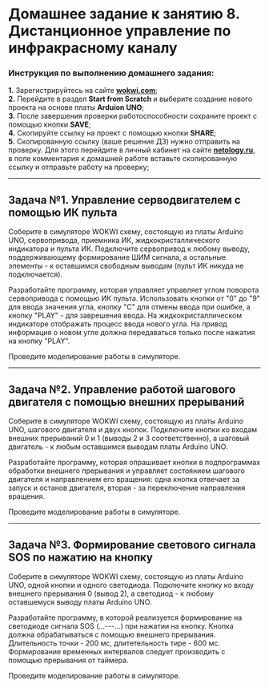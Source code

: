 # Домашнее задание к занятию 8. Дистанционное управление по инфракрасному каналу
### Инструкция по выполнению домашнего задания:
**1.** Зарегистрируйтесь на сайте **[wokwi.com](https://wokwi.com/)**;<br>
**2.** Перейдите в раздел **Start from Scratch** и выберите создание нового проекта на основе платы **Arduion UNO**;<br>
**3.** После завершения проверки работоспособности сохраните проект с помощью кнопки **SAVE**;<br>
**4.** Скопируйте ссылку на проект с помощью кнопки **SHARE**;<br>
**5.** Скопированную ссылку (ваше решение ДЗ) нужно отправить на проверку. Для этого перейдите в личный кабинет на сайте **[netology.ru](https://netology.ru/)**, в поле комментария к домашней работе вставьте скопированную ссылку и отправьте работу на проверку;

------------

## Задача №1. Управление серводвигателем с помощью ИК пульта

Соберите в симуляторе WOKWI схему, состоящую из платы Arduino UNO, сервопривода, приемника ИК, жидкокристаллического индикатора и пульта ИК. Подключите сервопривод к любому выводу, поддерживающему формирование ШИМ сигнала, а остальные элементы - к оставшимся свободным выводам (пульт ИК никуда не подключается).<br>

Разработайте программу, которая управляет управляет углом поворота сервопривода с помощью ИК пульта. Использовать кнопки от "0" до "9" для ввода значения угла, кнопку "С" для отмены ввода при ошибке, а кнопку "PLAY" - для заврешения ввода. На жидкокристаллическом индикаторе отображать процесс ввода нового угла. На привод информация о новом угле должна передаваться только после нажатия на кнопку "PLAY".<br>

Проведите моделирование работы в симуляторе.<br>

------------

## Задача №2. Управление работой шагового двигателя с помощью внешних прерываний

Соберите в симуляторе WOKWI схему, состоящую из платы Arduino UNO, шагового двигателя и двух кнопок. Подключите кнопки ко входам внешних прерываний 0 и 1 (выводы 2 и 3 соответственно), а шаговый двигатель - к любым оставшимся выводам платы Arduino UNO.<br>

Разработайте программу, которая опрашивает кнопки в подпрограммах обработки внешнего прерывания и управляет состоянием шагового двигателя и направлением его вращения: одна кнопка отвечает за запуск и останов двигателя, вторая - за переключение направления вращения.<br>

Проведите моделирование работы в симуляторе.<br>

------------

## Задача №3. Формирование светового сигнала SOS по нажатию на кнопку

Соберите в симуляторе WOKWI схему, состоящую из платы Arduino UNO, одной кнопки и одного светодиода. Подключите кнопку ко входу внешнего прерывания 0 (вывод 2), а светодиод - к любому оставшемуся выводу платы Arduino UNO.<br>

Разработайте программу, в которой реализуется формирование на светодиоде сигнала SOS (...---...) при нажатии на кнопку. Кнопка должна обрабатываться с помощью внешнего прерывания. Длительность точки - 200 мс, длитетельность тире - 600 мс. Формирование временных интервалов следует производить с помощью прерывания от таймера.<br>

Проведите моделирование работы в симуляторе.<br>
